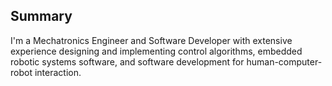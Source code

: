 ## Summary
I'm a Mechatronics Engineer and Software Developer with extensive experience designing and implementing control algorithms, embedded robotic systems software, and software development for human-computer-robot interaction.
